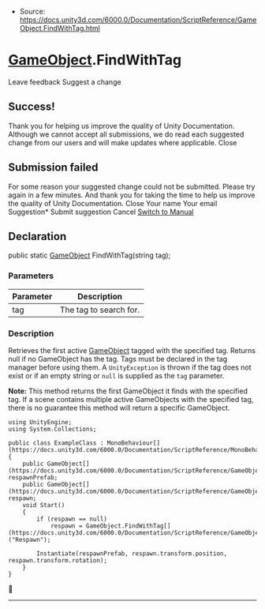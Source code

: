 * Source: https://docs.unity3d.com/6000.0/Documentation/ScriptReference/GameObject.FindWithTag.html

#  [GameObject](https://docs.unity3d.com/6000.0/Documentation/ScriptReference/GameObject.html).FindWithTag
Leave feedback
Suggest a change
## Success!
Thank you for helping us improve the quality of Unity Documentation. Although we cannot accept all submissions, we do read each suggested change from our users and will make updates where applicable.
Close
## Submission failed
For some reason your suggested change could not be submitted. Please <a>try again</a> in a few minutes. And thank you for taking the time to help us improve the quality of Unity Documentation.
Close
Your name Your email Suggestion* Submit suggestion
Cancel
[Switch to Manual](https://docs.unity3d.com/6000.0/Documentation/Manual/class-GameObject.html "Go to GameObject Component in the Manual")
## Declaration
public static [GameObject](https://docs.unity3d.com/6000.0/Documentation/ScriptReference/GameObject.html) FindWithTag(string tag); 
### Parameters
Parameter | Description  
---|---  
tag | The tag to search for.  
### Description
Retrieves the first active [GameObject](https://docs.unity3d.com/6000.0/Documentation/ScriptReference/GameObject.html) tagged with the specified tag. Returns null if no GameObject has the tag.
Tags must be declared in the tag manager before using them. A `UnityException` is thrown if the tag does not exist or if an empty string or `null` is supplied as the `tag` parameter.  
  
**Note:** This method returns the first GameObject it finds with the specified tag. If a scene contains multiple active GameObjects with the specified tag, there is no guarantee this method will return a specific GameObject.
```
using UnityEngine;
using System.Collections;  
  
public class ExampleClass : MonoBehaviour[](https://docs.unity3d.com/6000.0/Documentation/ScriptReference/MonoBehaviour.html)
{
    public GameObject[](https://docs.unity3d.com/6000.0/Documentation/ScriptReference/GameObject.html) respawnPrefab;
    public GameObject[](https://docs.unity3d.com/6000.0/Documentation/ScriptReference/GameObject.html) respawn;
    void Start()
    {
        if (respawn == null)
            respawn = GameObject.FindWithTag[](https://docs.unity3d.com/6000.0/Documentation/ScriptReference/GameObject.FindWithTag.html)("Respawn");  
  
        Instantiate(respawnPrefab, respawn.transform.position, respawn.transform.rotation);
    }
}

```

* * *
